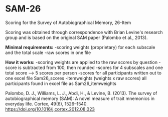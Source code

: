 # SAM-26
Scoring for the Survey of Autobiographical Memory, 26-Item

Scoring was obtained through correspondence with Brian Levine's research group and is based on the original SAM paper (Palombo et al., 2013).

<b>Minimal requirements:</b>
-scoring weights (proprietary) for each subscale and the total scale
-raw scores in one file

<b>How it works:</b>
-scoring weights are applied to the raw scores by question
-score is subtracted from 100, then rounded
-scores for 4 subscales and one total score --> 5 scores per person
-scores for all participants written out to one excel file Sam26_scores
-itemweights (weights x raw scores) all participants found in excel file as Sam26_itemweights


Palombo, D. J., Williams, L. J., Abdi, H., & Levine, B. (2013). The survey of autobiographical memory (SAM): A novel measure of trait mnemonics in everyday life. Cortex, 49(6), 1526–1540. https://doi.org/10.1016/j.cortex.2012.08.023
